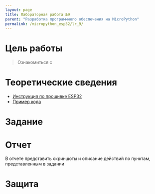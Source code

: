 ```yaml
---
layout: page
title: Лабораторная работа №9
parent: "Разработка программного обеспечения на MicroPython"
permalink: /micropython_esp32/lr_9/
---
```



# Цель работы
> Ознакомиться с 

# Теоретические сведения
* [Инструкция по прошивке ESP32](/micropython_esp32/firmware/)
* [Пример кода](../../examples/example_9.md)

# Задание

# Отчет
В отчете представить скриншоты и описание действий по пунктам, представленным в задании

# Защита